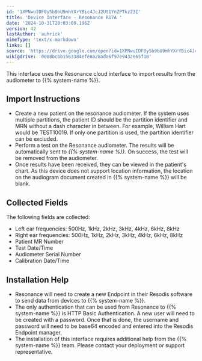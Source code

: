 ```yaml
---
id: '1XPNwuIDF8ySb9bU9mhYXrYBic4JcJ2Ut1YnZPTkzZ3I'
title: 'Device Interface - Resonance R17A '
date: '2024-10-31T20:03:09.196Z'
version: 42
lastAuthor: 'auhrick'
mimeType: 'text/x-markdown'
links: []
source: 'https://drive.google.com/open?id=1XPNwuIDF8ySb9bU9mhYXrYBic4JcJ2Ut1YnZPTkzZ3I'
wikigdrive: '0008bcbb1563384efe0a28ada6f97e9432e65f10'
---
```

This interface uses the Resonance cloud interface to import results from the audiometer to {{% system-name %}}.

## Import Instructions

* Create a new patient on the resonance audiometer.  If the system uses multiple partitions, the patient ID should be the partition identifier and MRN without a dash character in between.  For example, William Hart would be TEST10019.  If only one partition is used, the partition identifier can be excluded.
* Perform a test on the Resonance audiometer.  The results will be automatically sent to <em>{{% system-name %}}.</em> On success, the test will be removed from the audiometer.
* Once results have been received, they can be viewed in the patient's chart. As this device does not support location information, the location on the audiogram document created in {{% system-name %}} will be blank.

## Collected Fields

The following fields are collected:

* Left ear frequencies: 500Hz, 1kHz, 2kHz, 3kHz, 4kHz, 6kHz, 8kHz
* Right ear frequencies: 500Hz, 1kHz, 2kHz, 3kHz, 4kHz, 6kHz, 8kHz
* Patient MR Number
* Test Date/Time
* Audiometer Serial Number
* Calibration Date/Time

## Installation Help

* Resonance will need to create a new Endpoint in their Resodis software to send data from devices to {{% system-name %}}.
* The only authentication that can be used from Resonance to {{% system-name %}} is HTTP Basic Authentication. A new user will need to be created with a password.  Once that is done, the username and password will need to be base64 encoded and entered into the Resodis Endpoint manager.
* The installation of this interface requires additional help from the {{% system-name %}} team. Please contact your deployment or support representative.
